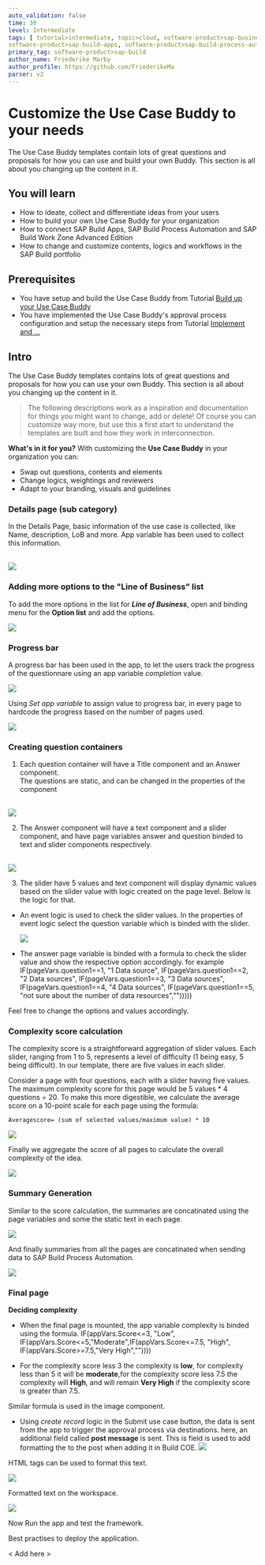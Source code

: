 ```yaml
---
auto_validation: false
time: 30
level: Intermediate
tags: [ tutorial>intermediate, topic>cloud, software-product>sap-business-technology-platform, software-product>sap-build, software-product>sap-build-work-zone--advanced-edition,
software-product>sap-build-apps, software-product>sap-build-process-automation ]
primary_tag: software-product>sap-build
author_name: Friederike Marby
author_profile: https://github.com/FriederikeMa
parser: v2
---
```


# Customize the Use Case Buddy to your needs
<!-- description --> The Use Case Buddy templates contain lots of great questions and proposals for how you can use and build your own Buddy. This section is all about you changing up the content in it.

## You will learn  
  - How to ideate, collect and differentiate ideas from your users
  - How to build your own Use Case Buddy for your organization
  - How to connect SAP Build Apps, SAP Build Process Automation and SAP Build Work Zone Advanced Edition
  - How to change and customize contents, logics and workflows in the SAP Build portfolio

## Prerequisites  
 -  You have setup and build the Use Case Buddy from Tutorial [Build up your Use Case Buddy](www.sap.com)
 -  You have implemented the Use Case Buddy's approval process configuration and setup the necessary steps from Tutorial [Implement and ...](www.sap.com)


## Intro
The Use Case Buddy templates contains lots of great questions and proposals for how you can use your own Buddy. This section is all about you changing up the content in it.

>The following descriptions work as a inspiration and documentation for things you might want to change, add or delete! Of course you can customize way more, but use this a first start to understand the templates are built and how they work in interconnection.

**What's in it for you?**
With customizing the **Use Case Buddy** in your organization you can:

  - Swap out questions, contents and elements
  - Change logics, weightings and reviewers
  - Adapt to your branding, visuals and guidelines


### Details page (sub category) 
In the Details Page, basic information of the use case is collected, like Name, description, LoB and more. App variable has been used to collect this information. <br><br>
  <!-- size:500px -->
  ![](visuals/Detailspage.png)

### Adding more options to the "Line of Business" list

To add the more options in the list for ***Line of Business***, open and binding menu for the **Option list** and add the options.
  <!-- size:500px -->
  ![](visuals/loblist.png)

### Progress bar

A progress bar has been used in the app, to let the users track the progress of the questionnare using an app variable *completion* value.
  <!-- size:500px -->
  ![](visuals/progressbar.png)

Using *Set app variable* to assign value to progress bar, in every page to hardcode the progress based on the number of pages used.
  <!-- size:500px -->
  ![](visuals/bindingvalueforprgressnar.png)


### Creating question containers

1. Each question container will have a Title component and an Answer component. <br>
The questions are static, and can be changed in the properties of the component<br><br> 
  <!-- size:500px -->
  ![](visuals/questionbox.png)

2. The Answer component will have a text component and a slider component, and have page variables answer and question binded to text and slider components respectively.<br><br>

  <!-- size:500px -->
  ![](visuals/answerbox.png)

3. The slider have 5 values and text component will display dynamic values based on the slider value with logic created on the page level.
Below is the logic for that.
- An event logic is used to check the slider values. In the properties of event logic select the question variable which is binded with the slider.

  <!-- size:500px -->
  ![](visuals/sliderlogic.png)

- The answer page variable is binded with a formula to check the slider value and show the respective option accordingly. 
for example
      IF(pageVars.question1==1, "1 Data source", IF(pageVars.question1==2, "2 Data sources", IF(pageVars.question1==3, "3 Data sources", IF(pageVars.question1==4, "4 Data sources", IF(pageVars.question1==5, "not sure about the number of data resources",""))))) <!-- this will format it as code on the sap.developers markdown flavor-->


Feel free to change the options and values accordingly. 


### Complexity score calculation

The complexity score is a straightforward aggregation of slider values. Each slider, ranging from 1 to 5, represents a level of difficulty (1 being easy, 5 being difficult). In our template, there are five values in each slider.

Consider a page with four questions, each with a slider having five values. The maximum complexity score for this page would be 5 values * 4 questions = 20. To make this more digestible, we calculate the average score on a 10-point scale for each page using the formula:

    Averagescore= (sum of selected values/maximum value) * 10

  <!-- size:500px -->
  ![](visuals/Scorecalculation.png)

Finally we aggregate the score of all pages to calculate the overall complexity of the idea.

  <!-- size:500px -->
  ![](visuals/aggregate.png)


### Summary Generation

Similar to the score calculation, the summaries are concatinated using the page variables and some the static text in each page.

  <!-- size:500px -->
  ![](visuals/formulasummary.png)


And finally summaries from all the pages are concatinated when sending data to SAP Build Process Automation.
  <!-- size:500px -->
  ![](visuals/summaryconcat.png)

### Final page

**Deciding complexity**

- When the final page is mounted, the app variable complexity is binded using the formula. 
        IF(appVars.Score<=3, "Low", IF(appVars.Score<=5,"Moderate",IF(appVars.Score<=7.5, "High", IF(appVars.Score>=7.5,"Very High",""))))<!-- this will format it as code on the sap.developers markdown flavor-->

- For the complexity score less 3 the complexity is **low**, for complexity less than 5 it will be **moderate**,for the complexity score less 7.5 the complexity will **High**, and will remain **Very High** if the complexity score is greater than 7.5.

Similar formula is used in the image component.


- Using <i>create record</i> logic in the Submit use case button, the data is sent from the app to trigger the approval process via destinations. here, an additional field called <b>post message</b> is sent. 
This is field is used to add formatting the to the post when adding it in Build COE. 
  <!-- size:500px -->
  ![](visuals/postmessage.png)

HTML tags can be used to format this text.

  <!-- size:500px -->
  ![](visuals/postmessageformula.png)

Formatted text on the workspace.
<!-- size:500px -->
  ![](visuals/postmessagerepo.png)


Now Run the app and test the framework.

Best practises to deploy the application.

< Add here > 